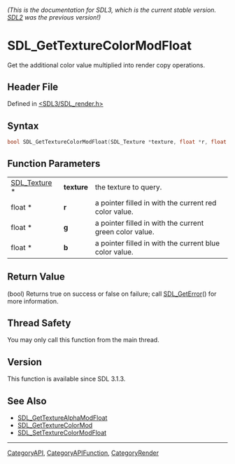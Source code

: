 ###### (This is the documentation for SDL3, which is the current stable version. [SDL2](https://wiki.libsdl.org/SDL2/) was the previous version!)
# SDL_GetTextureColorModFloat

Get the additional color value multiplied into render copy operations.

## Header File

Defined in [<SDL3/SDL_render.h>](https://github.com/libsdl-org/SDL/blob/main/include/SDL3/SDL_render.h)

## Syntax

```c
bool SDL_GetTextureColorModFloat(SDL_Texture *texture, float *r, float *g, float *b);
```

## Function Parameters

|                              |             |                                                         |
| ---------------------------- | ----------- | ------------------------------------------------------- |
| [SDL_Texture](SDL_Texture) * | **texture** | the texture to query.                                   |
| float *                      | **r**       | a pointer filled in with the current red color value.   |
| float *                      | **g**       | a pointer filled in with the current green color value. |
| float *                      | **b**       | a pointer filled in with the current blue color value.  |

## Return Value

(bool) Returns true on success or false on failure; call
[SDL_GetError](SDL_GetError)() for more information.

## Thread Safety

You may only call this function from the main thread.

## Version

This function is available since SDL 3.1.3.

## See Also

- [SDL_GetTextureAlphaModFloat](SDL_GetTextureAlphaModFloat)
- [SDL_GetTextureColorMod](SDL_GetTextureColorMod)
- [SDL_SetTextureColorModFloat](SDL_SetTextureColorModFloat)

----
[CategoryAPI](CategoryAPI), [CategoryAPIFunction](CategoryAPIFunction), [CategoryRender](CategoryRender)

